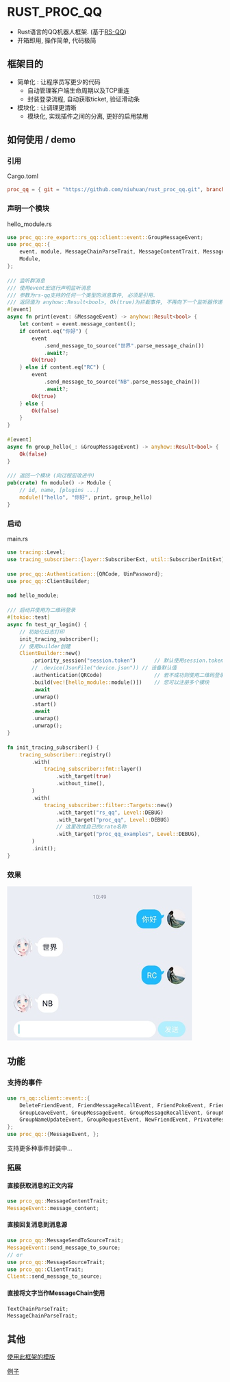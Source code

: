 RUST_PROC_QQ
============

- Rust语言的QQ机器人框架. (基于[RS-QQ](https://github.com/lz1998/rs-qq))
- 开箱即用, 操作简单, 代码极简

## 框架目的

- 简单化 : 让程序员写更少的代码
    - 自动管理客户端生命周期以及TCP重连
    - 封装登录流程, 自动获取ticket, 验证滑动条
- 模块化 : 让调理更清晰
    - 模块化, 实现插件之间的分离, 更好的启用禁用

## 如何使用 / demo

### 引用

Cargo.toml

```toml
proc_qq = { git = "https://github.com/niuhuan/rust_proc_qq.git", branch = "master" }
```

### 声明一个模块

hello_module.rs

```rust
use proc_qq::re_export::rs_qq::client::event::GroupMessageEvent;
use proc_qq::{
    event, module, MessageChainParseTrait, MessageContentTrait, MessageEvent, MessageSendToSourceTrait,
    Module,
};

/// 监听群消息
/// 使用event宏进行声明监听消息
/// 参数为rs-qq支持的任何一个类型的消息事件, 必须是引用.
/// 返回值为 anyhow::Result<bool>, Ok(true)为拦截事件, 不再向下一个监听器传递
#[event]
async fn print(event: &MessageEvent) -> anyhow::Result<bool> {
    let content = event.message_content();
    if content.eq("你好") {
        event
            .send_message_to_source("世界".parse_message_chain())
            .await?;
        Ok(true)
    } else if content.eq("RC") {
        event
            .send_message_to_source("NB".parse_message_chain())
            .await?;
        Ok(true)
    } else {
        Ok(false)
    }
}

#[event]
async fn group_hello(_: &GroupMessageEvent) -> anyhow::Result<bool> {
    Ok(false)
}

/// 返回一个模块 (向过程宏改进中)
pub(crate) fn module() -> Module {
    // id, name, [plugins ...]
    module!("hello", "你好", print, group_hello)
}
```

### 启动

main.rs

```rust
use tracing::Level;
use tracing_subscriber::{layer::SubscriberExt, util::SubscriberInitExt};

use proc_qq::Authentication::{QRCode, UinPassword};
use proc_qq::ClientBuilder;

mod hello_module;

/// 启动并使用为二维码登录
#[tokio::test]
async fn test_qr_login() {
    // 初始化日志打印
    init_tracing_subscriber();
    // 使用builder创建
    ClientBuilder::new()
        .priority_session("session.token")      // 默认使用session.token登录
        // .device(JsonFile("device.json")) // 设备默认值 
        .authentication(QRCode)                 // 若不成功则使用二维码登录
        .build(vec![hello_module::module()])    // 您可以注册多个模块
        .await
        .unwrap()
        .start()
        .await
        .unwrap()
        .unwrap();
}

fn init_tracing_subscriber() {
    tracing_subscriber::registry()
        .with(
            tracing_subscriber::fmt::layer()
                .with_target(true)
                .without_time(),
        )
        .with(
            tracing_subscriber::filter::Targets::new()
                .with_target("rs_qq", Level::DEBUG)
                .with_target("proc_qq", Level::DEBUG)
                // 这里改成自己的crate名称
                .with_target("proc_qq_examples", Level::DEBUG),
        )
        .init();
}

```

### 效果

![demo](images/demo_01.jpg)

## 功能

### 支持的事件

```rust
use rs_qq::client::event::{
    DeleteFriendEvent, FriendMessageRecallEvent, FriendPokeEvent, FriendRequestEvent,
    GroupLeaveEvent, GroupMessageEvent, GroupMessageRecallEvent, GroupMuteEvent,
    GroupNameUpdateEvent, GroupRequestEvent, NewFriendEvent, PrivateMessageEvent, TempMessageEvent,
};
use proc_qq::{MessageEvent, };
```

支持更多种事件封装中...

### 拓展

#### 直接获取消息的正文内容

```rust
use prco_qq::MessageContentTrait;
MessageEvent::message_content;
```

#### 直接回复消息到消息源

```rust
use prco_qq::MessageSendToSourceTrait;
MessageEvent::send_message_to_source;
// or
use prco_qq::MessageSourceTrait;
use prco_qq::ClientTrait;
Client::send_message_to_source;
```

#### 直接将文字当作MessageChain使用

```rust
TextChainParseTrait;
MessageChainParseTrait;
```

## 其他

[使用此框架的模版](proc_qq_template)

[例子](proc_qq_examples)
